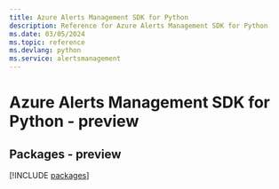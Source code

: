 ```yaml
---
title: Azure Alerts Management SDK for Python
description: Reference for Azure Alerts Management SDK for Python
ms.date: 03/05/2024
ms.topic: reference
ms.devlang: python
ms.service: alertsmanagement
---
```

# Azure Alerts Management SDK for Python - preview
## Packages - preview
[!INCLUDE [packages](alerts-management-index.md)]